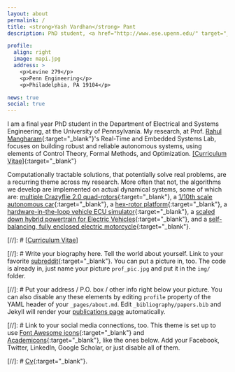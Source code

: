 ```yaml
---
layout: about
permalink: /
title: <strong>Yash Vardhan</strong> Pant
description: PhD student, <a href="http://www.ese.upenn.edu/" target="_blank"> Electrical Engineering, University of Pennsylvania</a>. 

profile:
  align: right
  image: mapi.jpg
  address: >
    <p>Levine 279</p>
    <p>Penn Engineering</p>
    <p>Philadelphia, PA 19104</p>

news: true
social: true
---
```


I am a final year PhD student in the Department of Electrical and Systems Engineering, at the University of Pennsylvania. My research, at Prof. [Rahul Mangharam](http://www.seas.upenn.edu/~rahulm/){:target="_blank"}'s Real-Time and Embedded Systems Lab, focuses on building robust and reliable autonomous systems, using elements of Control Theory, Formal Methods, and Optimization. 
[[Curriculum Vitae]](files/CV_YashVardhanPant.pdf){:target="\_blank"}

Computationally tractable solutions, that potentially solve real problems, are a recurring theme across my research. More often that not, the algorithms we develop are implemented on actual dynamical systems, some of which are: [multiple Crazyflie 2.0 quad-rotors](http://bit.ly/varvel8){:target="_blank"}, a [1/10th scale autonomous car](http://f1tenth.org){:target="_blank"}, a [hex-rotor platform](https://www.youtube.com/watch?v=hmTRxrq4NJg&feature=youtu.be){:target="_blank"}, a [hardware-in-the-loop vehicle ECU simulator](https://www.youtube.com/watch?v=vchbkNtnr-U&list=PL7rtKJAz_mPdy9rIrQc4qsNyyeqzzLKrp){:target="_blank"}, a [scaled down hybrid powertrain for Electric Vehicles](https://www.youtube.com/watch?v=ZWIuTwJ4Npk){:target="_blank"}, and a [self-balancing, fully enclosed electric motorcycle](https://www.litmotors.com/product){:target="_blank"}. 



[//]: # [<a href="../docs/yashpant_cv.pdf">Curriculum Vitae</a>]


[//]: # Write your biography here. Tell the world about yourself. Link to your favorite [subreddit](http://reddit.com){:target="\_blank"}. You can put a picture in, too. The code is already in, just name your picture `prof_pic.jpg` and put it in the `img/` folder.

[//]: # Put your address / P.O. box / other info right below your picture. You can also disable any these elements by editing `profile` property of the YAML header of your `_pages/about.md`. Edit `_bibliography/papers.bib` and Jekyll will render your [publications page](/al-folio/publications/) automatically.

[//]: # Link to your social media connections, too. This theme is set up to use [Font Awesome icons](http://fortawesome.github.io/Font-Awesome/){:target="\_blank"} and [Academicons](https://jpswalsh.github.io/academicons/){:target="\_blank"}, like the ones below. Add your Facebook, Twitter, LinkedIn, Google Scholar, or just disable all of them.

[//]: # [Cv](files/CV_YashVardhanPant.pdf){:target="\_blank"}.
